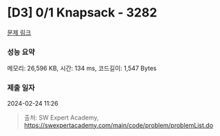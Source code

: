 # [D3] 0/1 Knapsack - 3282 

[문제 링크](https://swexpertacademy.com/main/code/problem/problemDetail.do?contestProbId=AWBJAVpqrzQDFAWr) 

### 성능 요약

메모리: 26,596 KB, 시간: 134 ms, 코드길이: 1,547 Bytes

### 제출 일자

2024-02-24 11:26



> 출처: SW Expert Academy, https://swexpertacademy.com/main/code/problem/problemList.do